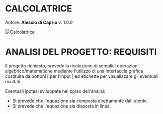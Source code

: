 # CALCOLATRICE

Autore: **Alessio di Caprio**
v. 1.0.0

![Calcolatrice](https://i.imgur.com/VGLFqTE.png)

# ANALISI DEL PROGETTO: REQUISITI

Il progetto richiesto, prevede la risoluzione di semplici operazioni algebrico/matematiche mediante l'utilizzo di una interfaccia grafica costituita da bottoni [ per l'input ] ed etichette per visualizzare gli eventuali risultati.

Eventuali ipotesi sviluppate nel corso dell'analisi: <br>
- Si prevede che l'equazione sia composta direttamente dall'utente.
- Si prevede che l'equazione sia disposta in linea.

